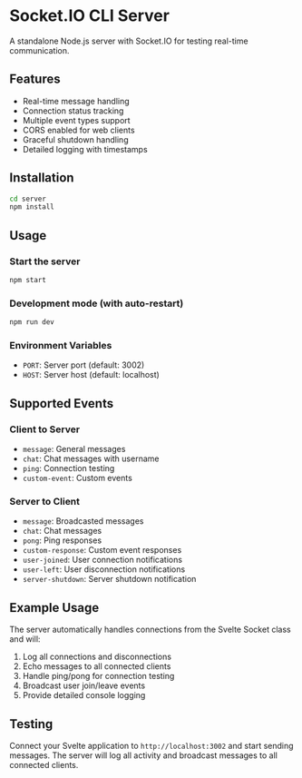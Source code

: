 # Socket.IO CLI Server

A standalone Node.js server with Socket.IO for testing real-time communication.

## Features

- Real-time message handling
- Connection status tracking
- Multiple event types support
- CORS enabled for web clients
- Graceful shutdown handling
- Detailed logging with timestamps

## Installation

```bash
cd server
npm install
```

## Usage

### Start the server
```bash
npm start
```

### Development mode (with auto-restart)
```bash
npm run dev
```

### Environment Variables
- `PORT`: Server port (default: 3002)
- `HOST`: Server host (default: localhost)

## Supported Events

### Client to Server
- `message`: General messages
- `chat`: Chat messages with username
- `ping`: Connection testing
- `custom-event`: Custom events

### Server to Client
- `message`: Broadcasted messages
- `chat`: Chat messages
- `pong`: Ping responses
- `custom-response`: Custom event responses
- `user-joined`: User connection notifications
- `user-left`: User disconnection notifications
- `server-shutdown`: Server shutdown notification

## Example Usage

The server automatically handles connections from the Svelte Socket class and will:

1. Log all connections and disconnections
2. Echo messages to all connected clients
3. Handle ping/pong for connection testing
4. Broadcast user join/leave events
5. Provide detailed console logging

## Testing

Connect your Svelte application to `http://localhost:3002` and start sending messages. The server will log all activity and broadcast messages to all connected clients.